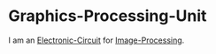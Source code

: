 # Graphics-Processing-Unit

I am an [Electronic-Circuit](10400002.md) for [Image-Processing](9000183.md).
